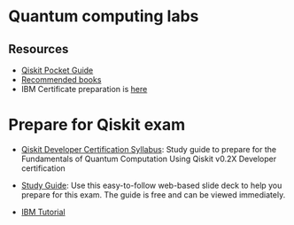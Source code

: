 # Quantum computing labs

## Resources
* [Qiskit Pocket Guide](https://read.amazon.com/?asin=B0B459FVHF&ref_=kwl_kr_iv_rec_1)
* [Recommended books](https://shmsoft.blogspot.com/2023/04/my-favorite-books-on-quantum-phyrics.html)
* IBM Certificate preparation is [here](5-pocketbook/README.md) 

# Prepare for Qiskit exam

* [Qiskit Developer Certification Syllabus](https://learn.qiskit.org/syllabus/S9P-7GP): Study guide to prepare for the Fundamentals of Quantum Computation Using Qiskit v0.2X Developer certification

* [Study Guide](https://slides.com/javafxpert/prep-qiskit-dev-cert-exam): Use this easy-to-follow web-based slide deck to help you prepare for this exam. The guide is free and can be viewed immediately.

* [IBM Tutorial](https://qiskit.org/learn)